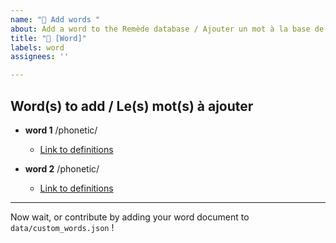 ```yaml
---
name: "📘 Add words "
about: Add a word to the Remède database / Ajouter un mot à la base de données Remède
title: "📘 [Word]"
labels: word
assignees: ''

---
```


## Word(s) to add / Le(s) mot(s) à ajouter

- **word 1** /phonetic/
  - [Link to definitions](https://)
  
- **word 2** /phonetic/
  - [Link to definitions](https://)

---

Now wait, or contribute by adding your word document to `data/custom_words.json` !
